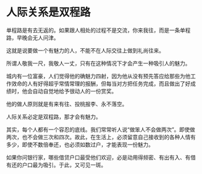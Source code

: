 # 人际关系是双程路

单程路是有去无返的。如果跟人相处的过程不是交流，你来我往，而是一条单程路，早晚会无人问津。 

这就是说要做一个有魅力的人，不能不在人际交往上做到礼尚往来。 

所谓人敬我一尺，我敬人一丈，只有在这种情况下才会产生一种吸引人的魅力。 

城内有一位富豪，人们觉得他的确魅力四射，因为他从没有预先答应给那些为他工作效命的人有好得超乎常情常理的报酬，但每当对方把任务完成，而且做出了好成绩时，他会自动自觉地给予很动人的一份赏奖。 

他的做人原则就是有来有往、投桃报李、永不落空。 

人际关系必定是双程路，那才会有魅力。 

其实，每个人都有一个容忍的底线。我们常常听人说“做笨人不会做两次”。即使做两次，也不会做三次和四次。故此，在生活上，必须留意自己接收到的各种人情有多少，即使不数倍奉还，也必须如数过户，才能表现一份魅力。 

如果你问银行家，哪些借贷户口最受他们欢迎，必是动用得频密、有出有入、有借有还的户口最为吸引。于此，又可见一斑。